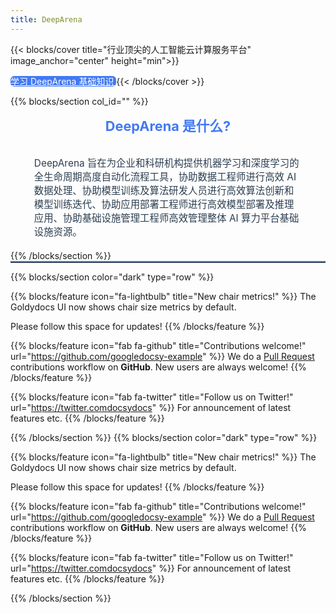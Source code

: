```yaml
---
title: DeepArena
---
```


{{< blocks/cover title="行业顶尖的人工智能云计算服务平台" image_anchor="center" height="min">}}

<a class="btn btn-secondary" style="border-radius: 6px; background-color: #4279f4; border:none; color: white" href="docs">
学习 DeepArena 基础知识
</a>
{{< /blocks/cover >}}



{{% blocks/section col_id="" %}}
<div id="overview">
    <div class="contain" style="display: flex;flex-direction: column; justify-content: center; align-items: center">
        <span style="color: #4279f4; font-weight: 700; font-size: 1.55em;padding: 0 0 0.6em;">DeepArena 是什么?</span>
        <span style="padding: 20px; width: 85%; font-size: 1.1em; color: #2c3e50;">
            DeepArena 旨在为企业和科研机构提供机器学习和深度学习的全生命周期高度自动化流程工具，协助数据工程师进行高效 AI 数据处理、协助模型训练及算法研发人员进行高效算法创新和模型训练迭代、协助应用部署工程师进行高效模型部署及推理应用、协助基础设施管理工程师高效管理整体 AI 算力平台基础设施资源。
        </span>
    </div>
</div>
{{% /blocks/section %}}

<hr style="border-top: 2px solid #4279f4; margin: 0"/>





{{% blocks/section color="dark" type="row" %}}

{{% blocks/feature icon="fa-lightbulb" title="New chair metrics!" %}}
The Goldydocs UI now shows chair size metrics by default.

Please follow this space for updates!
{{% /blocks/feature %}}


{{% blocks/feature icon="fab fa-github" title="Contributions welcome!" url="https://github.com/googledocsy-example" %}}
We do a [Pull Request](https://github.com/googledocsy-example/pulls) contributions workflow on **GitHub**. New users are always welcome!
{{% /blocks/feature %}}


{{% blocks/feature icon="fab fa-twitter" title="Follow us on Twitter!" url="https://twitter.comdocsydocs" %}}
For announcement of latest features etc.
{{% /blocks/feature %}}


{{% /blocks/section %}}
{{% blocks/section color="dark" type="row" %}}

{{% blocks/feature icon="fa-lightbulb" title="New chair metrics!" %}}
The Goldydocs UI now shows chair size metrics by default.

Please follow this space for updates!
{{% /blocks/feature %}}


{{% blocks/feature icon="fab fa-github" title="Contributions welcome!" url="https://github.com/googledocsy-example" %}}
We do a [Pull Request](https://github.com/googledocsy-example/pulls) contributions workflow on **GitHub**. New users are always welcome!
{{% /blocks/feature %}}


{{% blocks/feature icon="fab fa-twitter" title="Follow us on Twitter!" url="https://twitter.comdocsydocs" %}}
For announcement of latest features etc.
{{% /blocks/feature %}}


{{% /blocks/section %}}
